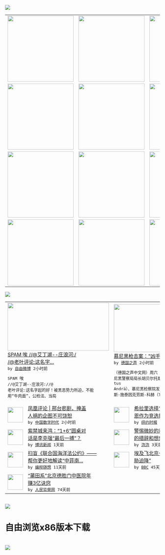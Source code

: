 

<a href="https://github.com/greatfire/z/raw/master/FreeBrowser.apk"><img src="https://raw.githubusercontent.com/greatfire/wiki/master/x/header.png" /></a><table><tr><td width="262" align="center" valign="center"><a href="https://github.com/greatfire/wiki/wiki/nyt" title="纽约时报中文网 国际纵览"><img src="https://raw.githubusercontent.com/greatfire/wiki/master/x/nyt_flag.png" width="215"/></a></td><td width="262" align="center" valign="center"><a href="https://github.com/greatfire/wiki/wiki/dw" title=""><img src="https://raw.githubusercontent.com/greatfire/wiki/master/x/dw_flag.png" width="215"/></a></td><td width="262" align="center" valign="center"><a href="https://github.com/greatfire/wiki/wiki/rmjd" title=""><img src="https://raw.githubusercontent.com/greatfire/wiki/master/x/rmjd_flag.png" width="215"/></a></td></tr><tr><td width="262" align="center" valign="center"><a href="https://github.com/paopaonetizen/website" title="泡泡 - 未经审查的互联网信息"><img src="https://raw.githubusercontent.com/greatfire/wiki/master/x/pp_flag.png" width="215"/></a></td><td width="262" align="center" valign="center"><a href="https://github.com/getlantern/mirror" title="以及自由微博和GreatFire.org官方中文论坛"><img src="https://raw.githubusercontent.com/greatfire/wiki/master/x/lantern_flag.png" width="215"/></a></td><td width="262" align="center" valign="center"><a href="https://github.com/cdtmirrors/m/" title=""><img src="https://raw.githubusercontent.com/greatfire/wiki/master/x/cdt_flag.png" width="215"/></a></td></tr><tr><td width="262" align="center" valign="center"><a href="https://github.com/program-think/blog" title="编程随想的博客"><img src="https://raw.githubusercontent.com/greatfire/wiki/master/x/pt_flag.png" width="215"/></a></td><td width="262" align="center" valign="center"><a href="https://github.com/greatfire/wiki/wiki/bbc" title=""><img src="https://raw.githubusercontent.com/greatfire/wiki/master/x/bbc_flag.png" width="215"/></a></td><td width="262" align="center" valign="center"><a href="https://github.com/freeweibo/s" title="自由微博 - 匿名和不受屏蔽的新浪微博搜索"><img src="https://raw.githubusercontent.com/greatfire/wiki/master/x/fw_flag.png" width="215"/></a></td></tr><tr><td width="262" align="center" valign="center"><a href="https://github.com/greatfire/wiki/wiki/google" title=""><img src="https://raw.githubusercontent.com/greatfire/wiki/master/x/google_flag.png" width="215"/></a></td><td width="262" align="center" valign="center"><a href="https://github.com/bxnews/boxun" title=""><img src="https://raw.githubusercontent.com/greatfire/wiki/master/x/bx_flag.png" width="215"/></a></td><td width="262" align="center" valign="center"><a href="https://github.com/greatfire/wiki/wiki/open-source" title="欢迎访问GreatFire.org开发者项目网站"><img src="https://raw.githubusercontent.com/greatfire/wiki/master/x/open-source_flag.png" width="215"/></a></td></tr></table><img src="https://raw.githubusercontent.com/greatfire/wiki/master/x/newsfeed text.png" /><table cols="4"><tr><td colspan="2" width="380"><a href="https://freeweibo.com/weibo/4000492528891803"><img src="http://ww3.sinaimg.cn/large/006c8Blbjw1f63wilf42oj30c8096403.jpg" width="330" height="156"/></a></br><a href="https://freeweibo.com/weibo/4000492528891803">SPAM 唉 //@艾丁湖--庄浪河:/<br/>/@老叶评论:这名字…</a></br><kbd> by <a href="https://freeweibo.com/">自由微博</a> 2小时前 </kbd></br><pre>SPAM 唉 //@艾丁湖--庄浪河://@<br/>老叶评论:这名字起的好！被黑恶势力所迫，不能<br/>用“牛肉面”，公检法、当局</pre></td><td colspan="2" width="380"><a href="http://dw.com/p/1JUlK?maca=chi-GK-text-greatfire-all-chinese-15625-xml-mrss"><img src="http://www.dw.com/image/0,,19422415_302,00.jpg" width="330" height="156"/></a></br><a href="http://dw.com/p/1JUlK?maca=chi-GK-text-greatfire-all-chinese-15625-xml-mrss">慕尼黑枪击案："凶手没有政治作案动机"</a></br><kbd> by <a href="http://dw.de">德国之声</a> 2小时前 </kbd></br><pre>（德国之声中文网）周六（7月23日）中午，慕<br/>尼黑警察局局长胡贝尔托斯·安德烈（Huber<br/>tus Andrä）、慕尼黑检察院发言人托马<br/>斯·施泰因克劳斯-科赫（Th...</pre></td></tr><tr><td><img src="http://i0.wp.com/chinadigitaltimes.net/chinese/files/2016/07/Screen-Shot-2016-07-23-at-%E4%B8%8A%E5%8D%884.34.46.png?resize=561%2C342" width="50" height="50"/></td><td width="280"><a href="http://feedproxy.google.com/~r/chinadigitaltimes/bNAO/~3/veYtlS0HtrY/">凤凰评论 | 邢台悲剧，掩盖<br/>人祸的企图不可饶恕</a></br><kbd> by <a href="http://chinadigitaltimes.net/chinese/">中国数字时代</a> 2小时前 </kbd></td><td><img src="https://static01.nyt.com/images/2016/07/22/us/HFO-kaine/HFO-kaine-articleLarge-v2.jpg" width="50" height="50"/></td><td width="280"><a href="https://d7odklm2qes9e.cloudfront.net/international/20160723/tim-kaine-hillary-clinton-vice-president/">希拉里选择“摇摆州”参议员凯<br/>恩作为竞选搭档</a></br><kbd> by <a href="http://m.cn.nytimes.com/">纽约时报</a> 10小时前 </kbd></td></tr><tr><td><img src="http://www.boxun.com/news/images/2016/07/201607231739china1.jpg" width="50" height="50"/></td><td width="280"><a href="http://www.boxun.com/news/gb/china/2016/07/201607231739.shtml">紫禁城来鸿：“1+6”圆桌对<br/>话是李克强“最后一搏”？</a></br><kbd> by <a href="http://www.boxun.com">博讯新闻</a> 1天前 </kbd></td><td><img src="https://pao-pao.net/sites/pao-pao.net/files/styles/large/public/tu_1_4_0.jpg?itok=-_eIGPB3" width="50" height="50"/></td><td width="280"><a href="https://pao-pao.net/article/723">警惕微妙的劝导术：影响力强大<br/>的措辞和想象中的“美女”</a></br><kbd> by <a href="https://pao-pao.net">泡泡</a> 3天前 </kbd></td></tr><tr><td><img src="https://lh6.googleusercontent.com/ioMh-AY9SbuhP9uZbL3W6ze4l3ZszvNEGGbhCrNrfsJXt02Y0iRtj112-__lMvco5NAeAvk1iOhyBVemEvzppN62HdL5_WaZopukfhYPVMGreov_Z-PT9AhwvC31yO7vTCTcQirP3W0" width="50" height="50"/></td><td width="280"><a href="http://feedproxy.google.com/~r/programthink/~3/OLue0DzvyNo/UNCLOS.html">扫盲《联合国海洋法公约》——<br/>帮你更好地解读“中菲南...</a></br><kbd> by <a href="http://program-think.blogspot.com">编程随想</a> 11天前 </kbd></td><td><img src="http://a.files.bbci.co.uk/worldservice/live/assets/images/2016/05/19/160519172724_egypt_air_plane_144x81__nocredit.jpg" width="50" height="50"/></td><td width="280"><a href="http://www.bbc.com/zhongwen/simp/world/2016/06/160608_egypt_china_flight_uzbekistan">埃及飞北京一架客机“因炸弹威<br/>胁迫降”</a></br><kbd> by <a href="http://www.bbc.co.uk/zhongwen/simp">BBC</a> 45天前 </kbd></td></tr><tr><td><img src="http://www.rmjdw.com/uploads/160510/3-1605102102421C.jpg" width="50" height="50"/></td><td width="280"><a href="http://www.rmjdw.com//tebiebaodao/20160510/15526.html">“莆田系”北京德胜门中医院年<br/>赚3亿诀窍 </a></br><kbd> by <a href="http://www.rmjdw.com/">人民监督网</a> 74天前 </kbd></td></table></br><a href="https://github.com/greatfire/z/raw/master/FreeBrowser.apk"><img src="https://raw.githubusercontent.com/greatfire/wiki/master/x/download app.png" /></a><h1>自由浏览x86版本下载<h1><a href="https://github.com/greatfire/z/raw/master/FreeBrowser-x86.apk"><img src="https://raw.githubusercontent.com/greatfire/images/master/fb86.qr.png" /></a>